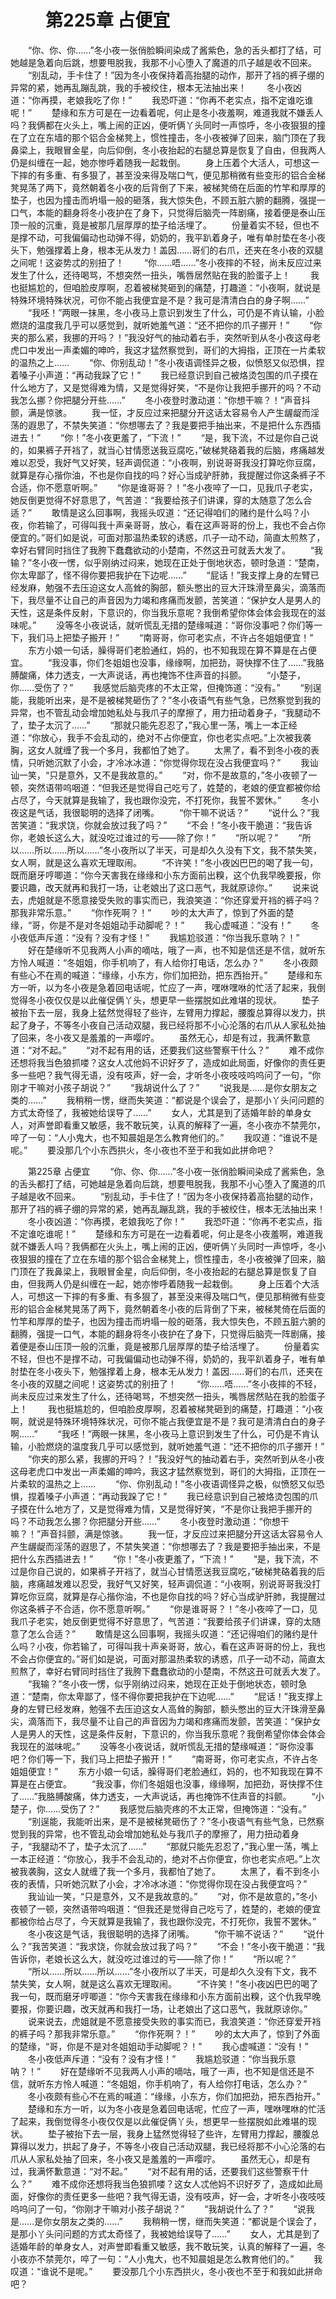 # 　　第225章 占便宜
　　“你、你、你……”冬小夜一张俏脸瞬间染成了酱紫色，急的舌头都打了结，可她越是急着向后跳，想要甩脱我，我那不小心堕入了魔道的爪子越是收不回来。
　　“别乱动，手卡住了！”因为冬小夜保持着高抬腿的动作，那开了裆的裤子绷的异常的紧，她再乱蹦乱跳，我的手被绞住，根本无法抽出来！
　　冬小夜凶道：“你再摸，老娘我吃了你！”
　　我恐吓道：“你再不老实点，指不定谁吃谁呢！”
　　楚缘和东方可是在一边看着呢，何止是冬小夜羞啊，难道我就不嫌丢人吗？我俩都在火头上，嘴上闹的正凶，便听俩丫头同时一声惊呼，冬小夜狠狠的撞在了立在东墙的那个铝合金梯凳上，惯性撞击，冬小夜被弹了回来，脑门顶在了我鼻梁上，我眼冒金星，向后仰倒，冬小夜抬起的右腿总算是恢复了自由，但我两人仍是纠缠在一起，她亦惨呼着随我一起栽倒。
　　身上压着个大活人，可想这一下摔的有多重、有多狠了，甚至没来得及喘口气，便见那稍微有些变形的铝合金梯凳晃荡了两下，竟然朝着冬小夜的后背倒了下来，被梯凳倚在后面的竹竿和厚厚的垫子，也因为撞击而坍塌一般的砸落，我大惊失色，不顾五脏六腑的翻腾，强提一口气，本能的翻身将冬小夜护在了身下，只觉得后脑壳一阵剧痛，接着便是泰山压顶一般的沉重，竟是被那几层厚厚的垫子给活埋了。
　　份量着实不轻，但也不是撑不动，可我偏偏动也动弹不得，奶奶的，我平趴着身子，唯有单肘垫在冬小夜头下，勉强撑着上身，根本无从发力！盖因……哥们的右爪，还夹在冬小夜的双腿之间呢！这姿势忒的别扭了！
　　“你……唔……”冬小夜摔的不轻，尚未反应过来发生了什么，还待喝骂，不想突然一扭头，嘴唇居然贴在我的脸蛋子上！
　　我也挺尴尬的，但咱脸皮厚啊，忍着被梯凳砸到的痛楚，打趣道：“小夜啊，就说是特殊环境特殊状况，可你不能占我便宜是不是？我可是清清白白的身子啊……”
　　“我呸！”两眼一抹黑，冬小夜马上意识到发生了什么，可仍是不肯认输，小脸燃烧的温度我几乎可以感觉到，就听她羞气道：“还不把你的爪子挪开！”
　　“你夹的那么紧，我挪的开吗？！”我没好气的抽动着右手，突然听到从冬小夜这母老虎口中发出一声柔媚的呻吟，我这才猛然察觉到，哥们的大拇指，正顶在一片柔软的温热之上……
　　“你、你别乱动！”冬小夜语调怪异之极，似愤怒又似恐惧，捏着嗓子小声道：“再动我跺了它！”
　　我已经意识到自己被烙烫包围的爪子摸在什么地方了，又是觉得难为情，又是觉得好笑，“不是你让我把手挪开的吗？不动我怎么挪？你把腿分开些……”
　　冬小夜登时激动道：“你想干嘛？！”声音抖颤，满是惊骇。
　　我一怔，才反应过来把腿分开这话太容易令人产生龌龊而淫荡的遐思了，不禁失笑道：“你想哪去了？我是要把手抽出来，不是把什么东西插进去！”
　　“你！”冬小夜更羞了，“下流！”
　　“是，我下流，不过是你自己说的，如果裤子开裆了，就当心甘情愿送我豆腐吃，”破梯凳硌着我的后脑，疼痛越发难以忍受，我好气又好笑，轻声调侃道：“小夜啊，别说哥哥我没打算吃你豆腐，就算是存心揩你油，不也是你自找的吗？好心当成驴肝肺，我提醒过你这条裤子不合适，你不愿意听啊。”
　　“你是谁哥哥？！”冬小夜啐了一口，见我爪子老实，她反倒更觉得不好意思了，气苦道：“我要给孩子们讲课，穿的太随意了怎么合适？”
　　敢情是这么回事啊，我摇头叹道：“还记得咱们的赌约是什么吗？小夜，你若输了，可得叫我十声亲哥哥，放心，看在这声哥哥的份上，我也不会占你便宜的。”哥们如是说，可面对那温热柔软的诱惑，爪子一动不动，简直太煎熬了，幸好右臂同时挡住了我胯下蠢蠢欲动的小楚南，不然这丑可就丢大发了。
　　“我输？”冬小夜一愣，似乎刚纳过闷来，她现在正处于倒地状态，顿时急道：“楚南，你太卑鄙了，怪不得你要把我护在下边呢……”
　　“屁话！”我支撑上身的左臂已经发麻，勉强不去压迫这女人高耸的胸部，额头憋出的豆大汗珠滑至鼻尖，滴落而下，我尽量不让自己的声音因为力竭和疼痛而发颤，苦笑道：“保护女人是男人的天性，这是条件反射，下意识的，你当我乐意呢？我倒希望你体会体会我现在的滋味呢。”
　　没等冬小夜说话，就听慌乱无措的楚缘喊道：“哥你没事吧？你们等一下，我们马上把垫子搬开！”
　　“南哥哥，你可老实点，不许占冬姐姐便宜！”
　　东方小娘一句话，臊得哥们老脸通红，妈的，也不知我现在算不算是在占便宜。
　　“我没事，你们冬姐姐也没事，缘缘啊，加把劲，哥快撑不住了……”我胳膊酸痛，体力透支，一大声说话，再也掩饰不住声音的抖颤。
　　“小楚子，你……受伤了？”
　　我感觉后脑壳疼的不太正常，但掩饰道：“没有。”
　　“别逞能，我能听出来，是不是被梯凳砸伤了？”冬小夜语气有些气急，已然察觉到我的异常，也不管乱动会增加她私处与我爪子的摩擦了，用力扭动着身子，“我腿动不了，垫子太沉了……”
　　“那就只能先忍忍了，”我心里一荡，嘴上一本正经道：“你放心，我手不会乱动的，绝对不占你便宜，你也老实点吧。”上次被我袭胸，这女人就缠了我一个多月，我都怕了她了。
　　太黑了，看不到冬小夜的表情，只听她沉默了小会，才冷冰冰道：“你觉得你现在没占我便宜吗？”
　　我讪讪一笑，“只是意外，又不是我故意的。”
　　“对，你不是故意的，”冬小夜顿了一顿，突然语带呜咽道：“但我还是觉得自己吃亏了，姓楚的，老娘的便宜都被你给占尽了，今天就算是我输了，我也跟你没完，不打死你，我誓不罢休。”
　　冬小夜这是气话，我很聪明的选择了闭嘴。
　　“你干嘛不说话？”
　　“说什么？”我苦笑道：“我求饶，你就会放过我了吗？”
　　“不会！”冬小夜干脆道：“我告诉你，老娘长这么大，就没吃过谁过的亏——除了你！”
　　“所以呢？”
　　“所以……所以……所以……”冬小夜所以了半天，可是却久久没有下文，我不禁失笑，女人啊，就是这么喜欢无理取闹。
　　“不许笑！”冬小夜凶巴巴的喝了我一句，既而磨牙哼唧道：“你今天害我在缘缘和小东方面前出糗，这个仇我早晚要报，你要识趣，改天就再和我打一场，让老娘出了这口恶气，我就原谅你。”
　　说来说去，虎姐就是不愿意接受失败的事实而已，我浪笑道：“你还穿爱开裆的裤子吗？那我非常乐意。”
　　“你作死啊？！”
　　吵的太大声了，惊到了外面的楚缘，“哥，你是不是对冬姐姐动手动脚呢？！”
　　我心虚喊道：“没有！”
　　冬小夜低声斥道：“没有？没有才怪！”
　　我尴尬驳道：“你当我乐意呐？！”
　　好在楚缘听不见我两人小声的嘀咕，哦了一声，也不知是信还是不信，就听东方怜人喊道：“冬姐姐，你手机响了，有人给你打电话，怎么办？”
　　冬小夜颇有些心不在焉的喊道：“缘缘，小东方，你们加把劲，把东西抬开。”
　　楚缘和东方一听，以为冬小夜是急着回电话呢，忙应了一声，嘿咻嘿咻的忙活了起来，我倒觉得冬小夜仅仅是以此催促俩丫头，想更早一些摆脱如此难堪的现状。
　　垫子被抬下去一层，我身上猛然觉得轻了些许，左臂用力撑起，腰腹总算得以发力，拱起了身子，不等冬小夜自己活动双腿，我已经将那不小心沦落的右爪从人家私处抽了回来，冬小夜又是羞羞的一声嘤咛。
　　虽然无心，却是有过，我满怀歉意道：“对不起。”
　　“对不起有用的话，还要我们这些警察干什么？”
　　难不成你还想将我当色狼抓喽？这女人忒他妈不识好歹了，造成如此局面，好像你的责任更多一些吧？我气得无语，没有吱声，好一会，才听冬小夜吱吱呜呜问了一句，“你刚才干嘛对小孩子胡说？”
　　“我胡说什么了？”
　　“说我是……是你女朋友之类的……”
　　我稍稍一愣，继而失笑道：“都说是个误会了，是那小丫头问问题的方式太奇怪了，我被她给误导了……”
　　女人，尤其是到了适婚年龄的单身女人，对声誉即看重又敏感，我不敢玩笑，认真的解释了一遍，冬小夜亦不禁莞尔，啐了一句：“人小鬼大，也不知晨姐是怎么教育他们的。”
　　我叹道：“谁说不是呢。”
　　要没那几个小东西拱火，冬小夜也不至于和我如此拼命吧？

　　第225章 占便宜
　　“你、你、你……”冬小夜一张俏脸瞬间染成了酱紫色，急的舌头都打了结，可她越是急着向后跳，想要甩脱我，我那不小心堕入了魔道的爪子越是收不回来。
　　“别乱动，手卡住了！”因为冬小夜保持着高抬腿的动作，那开了裆的裤子绷的异常的紧，她再乱蹦乱跳，我的手被绞住，根本无法抽出来！
　　冬小夜凶道：“你再摸，老娘我吃了你！”
　　我恐吓道：“你再不老实点，指不定谁吃谁呢！”
　　楚缘和东方可是在一边看着呢，何止是冬小夜羞啊，难道我就不嫌丢人吗？我俩都在火头上，嘴上闹的正凶，便听俩丫头同时一声惊呼，冬小夜狠狠的撞在了立在东墙的那个铝合金梯凳上，惯性撞击，冬小夜被弹了回来，脑门顶在了我鼻梁上，我眼冒金星，向后仰倒，冬小夜抬起的右腿总算是恢复了自由，但我两人仍是纠缠在一起，她亦惨呼着随我一起栽倒。
　　身上压着个大活人，可想这一下摔的有多重、有多狠了，甚至没来得及喘口气，便见那稍微有些变形的铝合金梯凳晃荡了两下，竟然朝着冬小夜的后背倒了下来，被梯凳倚在后面的竹竿和厚厚的垫子，也因为撞击而坍塌一般的砸落，我大惊失色，不顾五脏六腑的翻腾，强提一口气，本能的翻身将冬小夜护在了身下，只觉得后脑壳一阵剧痛，接着便是泰山压顶一般的沉重，竟是被那几层厚厚的垫子给活埋了。
　　份量着实不轻，但也不是撑不动，可我偏偏动也动弹不得，奶奶的，我平趴着身子，唯有单肘垫在冬小夜头下，勉强撑着上身，根本无从发力！盖因……哥们的右爪，还夹在冬小夜的双腿之间呢！这姿势忒的别扭了！
　　“你……唔……”冬小夜摔的不轻，尚未反应过来发生了什么，还待喝骂，不想突然一扭头，嘴唇居然贴在我的脸蛋子上！
　　我也挺尴尬的，但咱脸皮厚啊，忍着被梯凳砸到的痛楚，打趣道：“小夜啊，就说是特殊环境特殊状况，可你不能占我便宜是不是？我可是清清白白的身子啊……”
　　“我呸！”两眼一抹黑，冬小夜马上意识到发生了什么，可仍是不肯认输，小脸燃烧的温度我几乎可以感觉到，就听她羞气道：“还不把你的爪子挪开！”
　　“你夹的那么紧，我挪的开吗？！”我没好气的抽动着右手，突然听到从冬小夜这母老虎口中发出一声柔媚的呻吟，我这才猛然察觉到，哥们的大拇指，正顶在一片柔软的温热之上……
　　“你、你别乱动！”冬小夜语调怪异之极，似愤怒又似恐惧，捏着嗓子小声道：“再动我跺了它！”
　　我已经意识到自己被烙烫包围的爪子摸在什么地方了，又是觉得难为情，又是觉得好笑，“不是你让我把手挪开的吗？不动我怎么挪？你把腿分开些……”
　　冬小夜登时激动道：“你想干嘛？！”声音抖颤，满是惊骇。
　　我一怔，才反应过来把腿分开这话太容易令人产生龌龊而淫荡的遐思了，不禁失笑道：“你想哪去了？我是要把手抽出来，不是把什么东西插进去！”
　　“你！”冬小夜更羞了，“下流！”
　　“是，我下流，不过是你自己说的，如果裤子开裆了，就当心甘情愿送我豆腐吃，”破梯凳硌着我的后脑，疼痛越发难以忍受，我好气又好笑，轻声调侃道：“小夜啊，别说哥哥我没打算吃你豆腐，就算是存心揩你油，不也是你自找的吗？好心当成驴肝肺，我提醒过你这条裤子不合适，你不愿意听啊。”
　　“你是谁哥哥？！”冬小夜啐了一口，见我爪子老实，她反倒更觉得不好意思了，气苦道：“我要给孩子们讲课，穿的太随意了怎么合适？”
　　敢情是这么回事啊，我摇头叹道：“还记得咱们的赌约是什么吗？小夜，你若输了，可得叫我十声亲哥哥，放心，看在这声哥哥的份上，我也不会占你便宜的。”哥们如是说，可面对那温热柔软的诱惑，爪子一动不动，简直太煎熬了，幸好右臂同时挡住了我胯下蠢蠢欲动的小楚南，不然这丑可就丢大发了。
　　“我输？”冬小夜一愣，似乎刚纳过闷来，她现在正处于倒地状态，顿时急道：“楚南，你太卑鄙了，怪不得你要把我护在下边呢……”
　　“屁话！”我支撑上身的左臂已经发麻，勉强不去压迫这女人高耸的胸部，额头憋出的豆大汗珠滑至鼻尖，滴落而下，我尽量不让自己的声音因为力竭和疼痛而发颤，苦笑道：“保护女人是男人的天性，这是条件反射，下意识的，你当我乐意呢？我倒希望你体会体会我现在的滋味呢。”
　　没等冬小夜说话，就听慌乱无措的楚缘喊道：“哥你没事吧？你们等一下，我们马上把垫子搬开！”
　　“南哥哥，你可老实点，不许占冬姐姐便宜！”
　　东方小娘一句话，臊得哥们老脸通红，妈的，也不知我现在算不算是在占便宜。
　　“我没事，你们冬姐姐也没事，缘缘啊，加把劲，哥快撑不住了……”我胳膊酸痛，体力透支，一大声说话，再也掩饰不住声音的抖颤。
　　“小楚子，你……受伤了？”
　　我感觉后脑壳疼的不太正常，但掩饰道：“没有。”
　　“别逞能，我能听出来，是不是被梯凳砸伤了？”冬小夜语气有些气急，已然察觉到我的异常，也不管乱动会增加她私处与我爪子的摩擦了，用力扭动着身子，“我腿动不了，垫子太沉了……”
　　“那就只能先忍忍了，”我心里一荡，嘴上一本正经道：“你放心，我手不会乱动的，绝对不占你便宜，你也老实点吧。”上次被我袭胸，这女人就缠了我一个多月，我都怕了她了。
　　太黑了，看不到冬小夜的表情，只听她沉默了小会，才冷冰冰道：“你觉得你现在没占我便宜吗？”
　　我讪讪一笑，“只是意外，又不是我故意的。”
　　“对，你不是故意的，”冬小夜顿了一顿，突然语带呜咽道：“但我还是觉得自己吃亏了，姓楚的，老娘的便宜都被你给占尽了，今天就算是我输了，我也跟你没完，不打死你，我誓不罢休。”
　　冬小夜这是气话，我很聪明的选择了闭嘴。
　　“你干嘛不说话？”
　　“说什么？”我苦笑道：“我求饶，你就会放过我了吗？”
　　“不会！”冬小夜干脆道：“我告诉你，老娘长这么大，就没吃过谁过的亏——除了你！”
　　“所以呢？”
　　“所以……所以……所以……”冬小夜所以了半天，可是却久久没有下文，我不禁失笑，女人啊，就是这么喜欢无理取闹。
　　“不许笑！”冬小夜凶巴巴的喝了我一句，既而磨牙哼唧道：“你今天害我在缘缘和小东方面前出糗，这个仇我早晚要报，你要识趣，改天就再和我打一场，让老娘出了这口恶气，我就原谅你。”
　　说来说去，虎姐就是不愿意接受失败的事实而已，我浪笑道：“你还穿爱开裆的裤子吗？那我非常乐意。”
　　“你作死啊？！”
　　吵的太大声了，惊到了外面的楚缘，“哥，你是不是对冬姐姐动手动脚呢？！”
　　我心虚喊道：“没有！”
　　冬小夜低声斥道：“没有？没有才怪！”
　　我尴尬驳道：“你当我乐意呐？！”
　　好在楚缘听不见我两人小声的嘀咕，哦了一声，也不知是信还是不信，就听东方怜人喊道：“冬姐姐，你手机响了，有人给你打电话，怎么办？”
　　冬小夜颇有些心不在焉的喊道：“缘缘，小东方，你们加把劲，把东西抬开。”
　　楚缘和东方一听，以为冬小夜是急着回电话呢，忙应了一声，嘿咻嘿咻的忙活了起来，我倒觉得冬小夜仅仅是以此催促俩丫头，想更早一些摆脱如此难堪的现状。
　　垫子被抬下去一层，我身上猛然觉得轻了些许，左臂用力撑起，腰腹总算得以发力，拱起了身子，不等冬小夜自己活动双腿，我已经将那不小心沦落的右爪从人家私处抽了回来，冬小夜又是羞羞的一声嘤咛。
　　虽然无心，却是有过，我满怀歉意道：“对不起。”
　　“对不起有用的话，还要我们这些警察干什么？”
　　难不成你还想将我当色狼抓喽？这女人忒他妈不识好歹了，造成如此局面，好像你的责任更多一些吧？我气得无语，没有吱声，好一会，才听冬小夜吱吱呜呜问了一句，“你刚才干嘛对小孩子胡说？”
　　“我胡说什么了？”
　　“说我是……是你女朋友之类的……”
　　我稍稍一愣，继而失笑道：“都说是个误会了，是那小丫头问问题的方式太奇怪了，我被她给误导了……”
　　女人，尤其是到了适婚年龄的单身女人，对声誉即看重又敏感，我不敢玩笑，认真的解释了一遍，冬小夜亦不禁莞尔，啐了一句：“人小鬼大，也不知晨姐是怎么教育他们的。”
　　我叹道：“谁说不是呢。”
　　要没那几个小东西拱火，冬小夜也不至于和我如此拼命吧？
